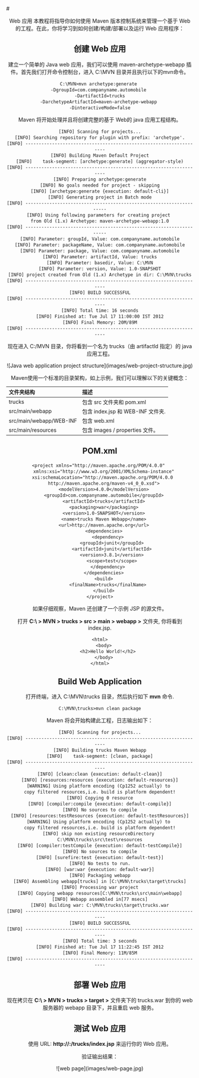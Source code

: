 #<center> Web 应用
本教程将指导你如何使用 Maven 版本控制系统来管理一个基于 Web 的工程。在此，你将学习到如何创建/构建/部署以及运行 Web 应用程序：

## 创建 Web 应用
建立一个简单的 Java web 应用，我们可以使用 maven-archetype-webapp 插件。首先我们打开命令控制台，进入 C:\MVN 目录并且执行以下的mvn命令。

```
C:\MVN>mvn archetype:generate 
-DgroupId=com.companyname.automobile 
-DartifactId=trucks
-DarchetypeArtifactId=maven-archetype-webapp 
-DinteractiveMode=false
```

Maven 将开始处理并且将创建完整的基于 Web的 java 应用工程结构。

```
[INFO] Scanning for projects...
[INFO] Searching repository for plugin with prefix: 'archetype'.
[INFO] -------------------------------------------------------------------
[INFO] Building Maven Default Project
[INFO]    task-segment: [archetype:generate] (aggregator-style)
[INFO] -------------------------------------------------------------------
[INFO] Preparing archetype:generate
[INFO] No goals needed for project - skipping
[INFO] [archetype:generate {execution: default-cli}]
[INFO] Generating project in Batch mode
[INFO] --------------------------------------------------------------------
[INFO] Using following parameters for creating project 
from Old (1.x) Archetype: maven-archetype-webapp:1.0
[INFO] --------------------------------------------------------------------
[INFO] Parameter: groupId, Value: com.companyname.automobile
[INFO] Parameter: packageName, Value: com.companyname.automobile
[INFO] Parameter: package, Value: com.companyname.automobile
[INFO] Parameter: artifactId, Value: trucks
[INFO] Parameter: basedir, Value: C:\MVN
[INFO] Parameter: version, Value: 1.0-SNAPSHOT
[INFO] project created from Old (1.x) Archetype in dir: C:\MVN\trucks
[INFO] -------------------------------------------------------------------
[INFO] BUILD SUCCESSFUL
[INFO] -------------------------------------------------------------------
[INFO] Total time: 16 seconds
[INFO] Finished at: Tue Jul 17 11:00:00 IST 2012
[INFO] Final Memory: 20M/89M
[INFO] -------------------------------------------------------------------
```

现在进入 C:/MVN 目录，你将看到一个名为 trucks（由 artifactld 指定）的 java 应用工程。

<center>
![Java web application project structure](images/web-project-structure.jpg)
</center>

Maven使用一个标准的目录架构，如上示例，我们可以理解以下的关键概念：

|文件夹结构	        |描述     |
|:----------------|:-------------|
|trucks	|包含 src 文件夹和 pom.xml|
|src/main/webapp	|包含 index.jsp 和 WEB-INF 文件夹.|
|src/main/webapp/WEB-INF  |包含 web.xml|
|src/main/resources	|包含 images / properties 文件。|

## POM.xml
```
<project xmlns="http://maven.apache.org/POM/4.0.0" 
   xmlns:xsi="http://www.w3.org/2001/XMLSchema-instance"
   xsi:schemaLocation="http://maven.apache.org/POM/4.0.0 
   http://maven.apache.org/maven-v4_0_0.xsd">
   <modelVersion>4.0.0</modelVersion>
   <groupId>com.companyname.automobile</groupId>
   <artifactId>trucks</artifactId>
   <packaging>war</packaging>
   <version>1.0-SNAPSHOT</version>
   <name>trucks Maven Webapp</name>
   <url>http://maven.apache.org</url>
   <dependencies>
      <dependency>
         <groupId>junit</groupId>
         <artifactId>junit</artifactId>
         <version>3.8.1</version>
         <scope>test</scope>
      </dependency>
   </dependencies>
   <build>
      <finalName>trucks</finalName>
   </build>
</project>
```
如果仔细观察，Maven 还创建了一个示例 JSP 的源文件。

打开 **C:\ > MVN > trucks > src > main > webapp >** 文件夹, 你将看到 index.jsp.

```
<html>
   <body>
      <h2>Hello World!</h2>
   </body>
</html>
```

## Build Web Application
打开终端，进入 C:\MVN\trucks 目录，然后执行如下 **mvn** 命令.

```
C:\MVN\trucks>mvn clean package
```
Maven 将会开始构建此工程，日志输出如下：

```
[INFO] Scanning for projects...
[INFO] -------------------------------------------------------------------
[INFO] Building trucks Maven Webapp
[INFO]    task-segment: [clean, package]
[INFO] -------------------------------------------------------------------
[INFO] [clean:clean {execution: default-clean}]
[INFO] [resources:resources {execution: default-resources}]
[WARNING] Using platform encoding (Cp1252 actually) to 
copy filtered resources,i.e. build is platform dependent!
[INFO] Copying 0 resource
[INFO] [compiler:compile {execution: default-compile}]
[INFO] No sources to compile
[INFO] [resources:testResources {execution: default-testResources}]
[WARNING] Using platform encoding (Cp1252 actually) to 
copy filtered resources,i.e. build is platform dependent!
[INFO] skip non existing resourceDirectory 
C:\MVN\trucks\src\test\resources
[INFO] [compiler:testCompile {execution: default-testCompile}]
[INFO] No sources to compile
[INFO] [surefire:test {execution: default-test}]
[INFO] No tests to run.
[INFO] [war:war {execution: default-war}]
[INFO] Packaging webapp
[INFO] Assembling webapp[trucks] in [C:\MVN\trucks\target\trucks]
[INFO] Processing war project
[INFO] Copying webapp resources[C:\MVN\trucks\src\main\webapp]
[INFO] Webapp assembled in[77 msecs]
[INFO] Building war: C:\MVN\trucks\target\trucks.war
[INFO] -------------------------------------------------------------------
[INFO] BUILD SUCCESSFUL
[INFO] -------------------------------------------------------------------
[INFO] Total time: 3 seconds
[INFO] Finished at: Tue Jul 17 11:22:45 IST 2012
[INFO] Final Memory: 11M/85M
[INFO] -------------------------------------------------------------------
```
## 部署 Web 应用
现在拷贝在 **C:\ > MVN > trucks > target >** 文件夹下的 trucks.war 到你的 web 服务器的 webapp 目录下，并且重启 web 服务。

## 测试 Web 应用
使用 URL: **http://<server-name>:<port-number>/trucks/index.jsp** 来运行你的 Web 应用。

验证输出结果：

<center>
![web page](images/web-page.jpg)
</center>